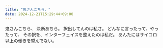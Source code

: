 ```yaml
---
title: "鬼さんこちら、"
date: 2024-12-21T15:29:44+09:00
---
```

鬼さんこちら、
決断あちら。
択出してんのは私さ。
どんなに言ったって、やったって、
その択を、インターフェイスを整えたのは私だ。
あんたにはサイコロ以上の働きを望んでない。
